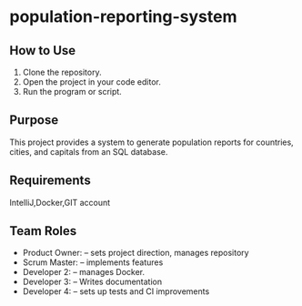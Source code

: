 # population-reporting-system

## How to Use
1. Clone the repository.
2. Open the project in your code editor.
3. Run the program or script.

## Purpose
This project provides a system to generate population reports for countries, cities, and capitals from an SQL database.

## Requirements
IntelliJ,Docker,GIT account

## Team Roles
- Product Owner: <Israel Ayemo> – sets project direction, manages repository
- Scrum Master:  <Ahmed Ismail> – implements features
- Developer 2:  <Oluwadarasimi Adekoya> – manages Docker.
- Developer 3:  <Aswin Aniyachan> – Writes documentation
- Developer 4:  <Abdul Wasay> – sets up tests and CI improvements
